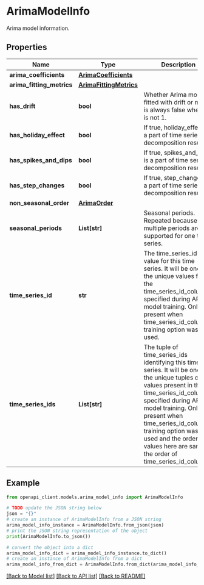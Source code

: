 # ArimaModelInfo

Arima model information.

## Properties

Name | Type | Description | Notes
------------ | ------------- | ------------- | -------------
**arima_coefficients** | [**ArimaCoefficients**](ArimaCoefficients.md) |  | [optional] 
**arima_fitting_metrics** | [**ArimaFittingMetrics**](ArimaFittingMetrics.md) |  | [optional] 
**has_drift** | **bool** | Whether Arima model fitted with drift or not. It is always false when d is not 1. | [optional] 
**has_holiday_effect** | **bool** | If true, holiday_effect is a part of time series decomposition result. | [optional] 
**has_spikes_and_dips** | **bool** | If true, spikes_and_dips is a part of time series decomposition result. | [optional] 
**has_step_changes** | **bool** | If true, step_changes is a part of time series decomposition result. | [optional] 
**non_seasonal_order** | [**ArimaOrder**](ArimaOrder.md) |  | [optional] 
**seasonal_periods** | **List[str]** | Seasonal periods. Repeated because multiple periods are supported for one time series. | [optional] 
**time_series_id** | **str** | The time_series_id value for this time series. It will be one of the unique values from the time_series_id_column specified during ARIMA model training. Only present when time_series_id_column training option was used. | [optional] 
**time_series_ids** | **List[str]** | The tuple of time_series_ids identifying this time series. It will be one of the unique tuples of values present in the time_series_id_columns specified during ARIMA model training. Only present when time_series_id_columns training option was used and the order of values here are same as the order of time_series_id_columns. | [optional] 

## Example

```python
from openapi_client.models.arima_model_info import ArimaModelInfo

# TODO update the JSON string below
json = "{}"
# create an instance of ArimaModelInfo from a JSON string
arima_model_info_instance = ArimaModelInfo.from_json(json)
# print the JSON string representation of the object
print(ArimaModelInfo.to_json())

# convert the object into a dict
arima_model_info_dict = arima_model_info_instance.to_dict()
# create an instance of ArimaModelInfo from a dict
arima_model_info_from_dict = ArimaModelInfo.from_dict(arima_model_info_dict)
```
[[Back to Model list]](../README.md#documentation-for-models) [[Back to API list]](../README.md#documentation-for-api-endpoints) [[Back to README]](../README.md)


